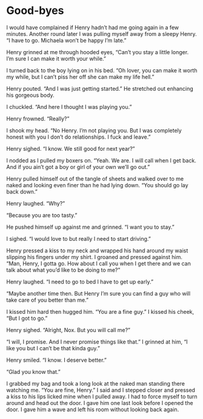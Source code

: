 # Good-byes

I would have complained if Henry hadn’t had me going again in a few minutes. Another round later I was pulling myself away from a sleepy Henry. “I have to go. Michaela won’t be happy I’m late.”

Henry grinned at me through hooded eyes, “Can’t you stay a little longer. I’m sure I can make it worth your while.”

I turned back to the boy lying on in his bed. “Oh lover, you can make it worth my while, but I can’t piss her off she can make my life hell.”

Henry pouted. “And I was just getting started.” He stretched out enhancing his gorgeous body.

I chuckled. “And here I thought I was playing you.”

Henry frowned. “Really?”

I shook my head. “No Henry. I’m not playing you. But I was completely honest with you I don’t do relationships. I fuck and leave.”

Henry sighed. “I know. We still good for next year?”

I nodded as I pulled my boxers on. “Yeah. We are. I will call when I get back. And if you ain’t got a boy or girl of your own we’ll go out.”

Henry pulled himself out of the tangle of sheets and walked over to me naked and looking even finer than he had lying down. “You should go lay back down.”

Henry laughed. “Why?”

“Because you are too tasty.”

He pushed himself up against me and grinned. “I want you to stay.”

I sighed. “I would love to but really I need to start driving.”

Henry pressed a kiss to my neck and wrapped his hand around my waist slipping his fingers under my shirt. I groaned and pressed against him. “Man, Henry, I gotta go. How about I call you when I get there and we can talk about what you’d like to be doing to me?”

Henry laughed. “I need to go to bed I have to get up early.”

“Maybe another time then. But Henry I’m sure you can find a guy who will take care of you better than me.”

I kissed him hard then hugged him. “You are a fine guy.” I kissed his cheek, “But I got to go.”

Henry sighed. “Alright, Nox. But you will call me?”

“I will, I promise. And I never promise things like that.” I grinned at him, “I like you but I can’t be that kinda guy.”

Henry smiled. “I know. I deserve better.”

“Glad you know that.”

I grabbed my bag and took a long look at the naked man standing there watching me. “You are fine, Henry.” I said and I stepped closer and pressed a kiss to his lips licked mine when I pulled away. I had to force myself to turn around and head out the door. I gave him one last look before I opened the door. I gave him a wave and left his room without looking back again.